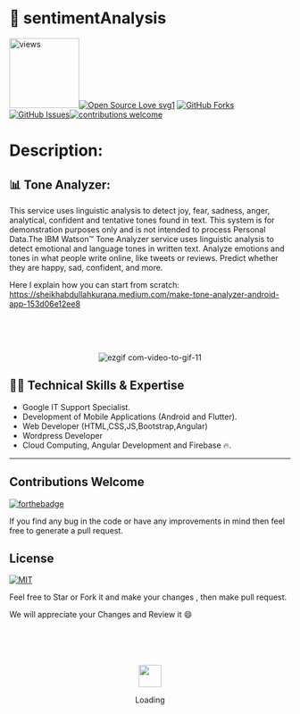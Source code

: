 # 🔭 sentimentAnalysis



<a href="https://github.com/Abdullah-Sheikh"><img alt="views" title="Github views" src="https://komarev.com/ghpvc/?username=Abdullah-Sheikh&style=flat-square" width="125"/></a>[![Open Source Love svg1](https://badges.frapsoft.com/os/v1/open-source.svg?v=103)](#) [![GitHub Forks](https://img.shields.io/github/forks/Abdullah-Sheikh/sentimentAnalysis.svg?style=social&label=Fork&maxAge=2592000)](https://www.github.com/Abdullah/sentimentAnalysis/fork)[![GitHub Issues](https://img.shields.io/github/issues/Abdullah-Sheikh/sentimentAnalysis.svg?style=flat&label=Issues&maxAge=2592000)](https://www.github.com/Abdullah-Sheikh/sentimentAnalysis/issues)[![contributions welcome](https://img.shields.io/badge/contributions-welcome-brightgreen.svg?style=flat&label=Contributions&colorA=red&colorB=black	)](#)



# Description:


## 📊 Tone Analyzer:

This service uses linguistic analysis to detect joy, fear, sadness, anger, analytical, confident and tentative tones found in text.
This system is for demonstration purposes only and is not intended to process Personal Data.The IBM Watson™ Tone Analyzer service uses linguistic analysis to detect emotional and language tones in written text.
  Analyze emotions and tones in what people write online, like tweets or reviews. Predict whether they are happy, sad, confident, and more.
  
  Here I explain how you can start from scratch: https://sheikhabdullahkurana.medium.com/make-tone-analyzer-android-app-153d06e12ee8
  
  
 
  
  <div align="center" >
	<br>
	<br>
	<br>

![ezgif com-video-to-gif-11](https://user-images.githubusercontent.com/62107887/121067083-0f69e080-c7e4-11eb-8495-d7da6fe63fa9.gif)


</div>










## 👨‍💻 Technical Skills & Expertise
- Google IT Support Specialist.
- Development of  Mobile Applications (Android and Flutter).
- Web Developer (HTML,CSS,JS,Bootstrap,Angular)
- Wordpress Developer
- Cloud Computing, Angular Development and Firebase 🔥.

<hr>

## Contributions Welcome
[![forthebadge](https://forthebadge.com/images/badges/built-with-love.svg)](#)

If you find any bug in the code or have any improvements in mind then feel free to generate a pull request.


## License
[![MIT](https://img.shields.io/cocoapods/l/AFNetworking.svg?style=style&label=License&maxAge=2592000)](../master/LICENSE)            
	      


Feel free to Star or Fork it and make your changes , then make pull request.

We will appreciate your Changes and Review it 😄

<div align="center">
	<br>
	<br>
	<br>
	<br>
	<img src="https://enterprise.github.com/assets/spinners/octocat-spinner-128-26a44333917854c6794d55eac947b1277fced54f1f60c5df5d93431db8753bc5.gif" width="40" height="40">
	<p>Loading</p>
	<br>
	<br>
	<br>
	<br>
</div>
